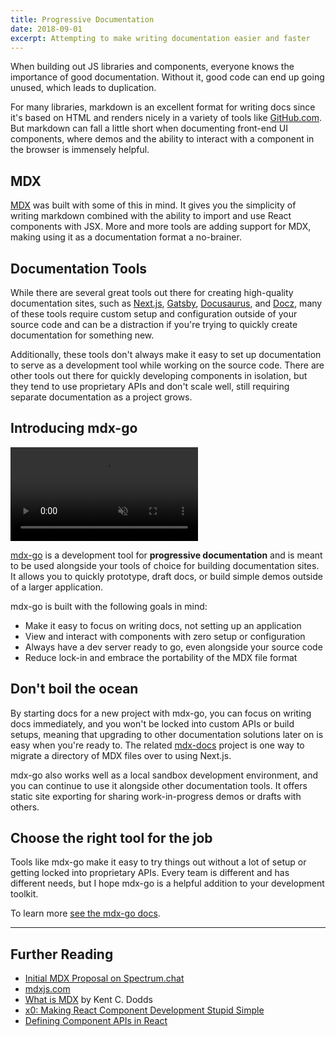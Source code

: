```yaml
---
title: Progressive Documentation
date: 2018-09-01
excerpt: Attempting to make writing documentation easier and faster
---
```


When building out JS libraries and components, everyone knows the importance of good documentation.
Without it, good code can end up going unused, which leads to duplication.

For many libraries, markdown is an excellent format for writing docs since it's based on HTML and renders nicely in a variety of tools like [GitHub.com](https://github.com).
But markdown can fall a little short when documenting front-end UI components,
where demos and the ability to interact with a component in the browser is immensely helpful.

## MDX

[MDX][] was built with some of this in mind.
It gives you the simplicity of writing markdown combined with the ability to import and use React components with JSX.
More and more tools are adding support for MDX,
making using it as a documentation format a no-brainer.

## Documentation Tools

While there are several great tools out there for creating high-quality documentation sites,
such as [Next.js][], [Gatsby][], [Docusaurus][], and [Docz][],
many of these tools require custom setup and configuration outside of your source code
and can be a distraction if you're trying to quickly create documentation for something new.

Additionally, these tools don't always make it easy to set up documentation to serve as a development tool while working on the source code.
There are other tools out there for quickly developing components in isolation,
but they tend to use proprietary APIs and don't scale well, still requiring separate documentation as a project grows.

## Introducing mdx-go

<video
  src='https://s3.amazonaws.com/jxnblk/mdx-go-24.mp4'
  playsinline
  autoplay
  loop
  muted
  style="max-width:100%"
/>

[mdx-go][] is a development tool for **progressive documentation**
and is meant to be used alongside your tools of choice for building documentation sites.
It allows you to quickly prototype, draft docs, or build simple demos outside of a larger application.

mdx-go is built with the following goals in mind:

- Make it easy to focus on writing docs, not setting up an application
- View and interact with components with zero setup or configuration
- Always have a dev server ready to go, even alongside your source code
- Reduce lock-in and embrace the portability of the MDX file format

## Don't boil the ocean

By starting docs for a new project with mdx-go,
you can focus on writing docs immediately,
and you won't be locked into custom APIs or build setups,
meaning that upgrading to other documentation solutions later on is easy when you're ready to.
The related [mdx-docs][] project is one way to migrate a directory of MDX files over to using Next.js.

mdx-go also works well as a local sandbox development environment, and you can continue to use it alongside other documentation tools.
It offers static site exporting for sharing work-in-progress demos or drafts with others.


## Choose the right tool for the job

Tools like mdx-go make it easy to try things out without a lot of setup or getting locked into proprietary APIs.
Every team is different and has different needs, but I hope mdx-go is a helpful addition to your development toolkit.

To learn more [see the mdx-go docs][mdx-go].

---

## Further Reading

- [Initial MDX Proposal on Spectrum.chat][mdx-spectrum]
- [mdxjs.com][MDX]
- [What is MDX](http://youtu.be/d2sQiI5NFAM?a) by Kent C. Dodds
- [x0: Making React Component Development Stupid Simple](https://compositor.io/blog/x0-making-react-component-development-stupid-simple/)
- [Defining Component APIs in React](http://jxnblk.com/blog/posts/defining-component-apis-in-react/)

[MDX]: https://mdxjs.com
[mdx-go]: https://github.com/jxnblk/mdx-go
[mdx-spectrum]: https://spectrum.chat/thread/1021be59-2738-4511-aceb-c66921050b9a
[Next.js]: https://github.com/zeit/next.js/
[Gatsby]: https://github.com/gatsbyjs/gatsby
[Docusaurus]: https://github.com/facebook/Docusaurus
[Docz]: https://github.com/pedronauck/docz
[mdx-docs]: https://github.com/jxnblk/mdx-docs
[mdx-deck]: https://github.com/jxnblk/mdx-deck

